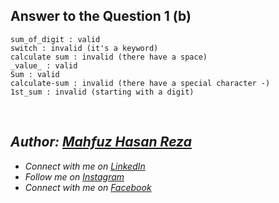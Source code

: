 ## Answer to the Question 1 (b)
```
sum_of_digit : valid
switch : invalid (it's a keyword)
calculate sum : invalid (there have a space)
_value_ : valid
Sum : valid
calculate-sum : invalid (there have a special character -)
1st_sum : invalid (starting with a digit)
```

<br>

## _Author: [Mahfuz Hasan Reza](https://github.com/mahfuzhasanreza/)_
 - _Connect with me on [LinkedIn](https://www.linkedin.com/in/mahfuzhasanreza/)_
 - _Follow me on [Instagram](https://www.instagram.com/mahfuzhasanreza/)_
 - _Connect with me on [Facebook](https://www.facebook.com/mahfuzhasanreza/)_
